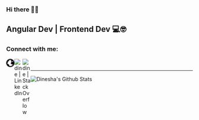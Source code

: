 ### Hi there 👋😊

## Angular Dev | Frontend Dev 💻🤓

### Connect with me:

[<img align="left" alt="dine" width="22px" src="https://raw.githubusercontent.com/iconic/open-iconic/master/svg/globe.svg" />][website]
[<img align="left" alt="dine | LinkedIn" width="22px" src="https://cdn.jsdelivr.net/npm/simple-icons@v3/icons/linkedin.svg" />][linkedin]
[<img align="left" alt="dine | StackOverflow" width="22px" src="https://cdn.jsdelivr.net/npm/simple-icons@3.4.0/icons/stackoverflow.svg" />][soverflow]


<br/>
<hr>
<img align="left" alt="Dinesha's Github Stats" src="https://github-readme-stats.vercel.app/api?username=DineshaPriyadarshani&show_icons=true&hide_border=true" />

[website]: https:///DineshaPriyadarshani.github.io/
[linkedin]: https://www.linkedin.com/in/dinesha-priyadarshani/
[soverflow]: https://stackoverflow.com/users/10359966/dinesha-priyadarshani
